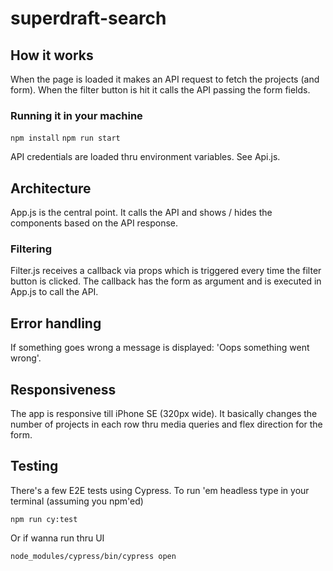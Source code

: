 # superdraft-search

## How it works
When the page is loaded it makes an API request to fetch the projects (and form). When the filter button is hit it calls the API passing the form fields.

### Running it in your machine
`npm install`
`npm run start`

API credentials are loaded thru environment variables. See Api.js.

## Architecture
App.js is the central point. It calls the API and shows / hides the components based on the API response. 

### Filtering
Filter.js receives a callback via props which is triggered every time the filter button is clicked. The callback has the form as argument and is executed in App.js to call the API.

## Error handling
If something goes wrong a message is displayed: 'Oops something went wrong'.

## Responsiveness
The app is responsive till iPhone SE (320px wide). It basically changes the number of projects in each row thru media queries and flex direction for the form.


## Testing
There's a few E2E tests using Cypress. To run 'em headless type in your terminal (assuming you npm'ed)

`npm run cy:test`

Or if wanna run thru UI

`node_modules/cypress/bin/cypress open`
